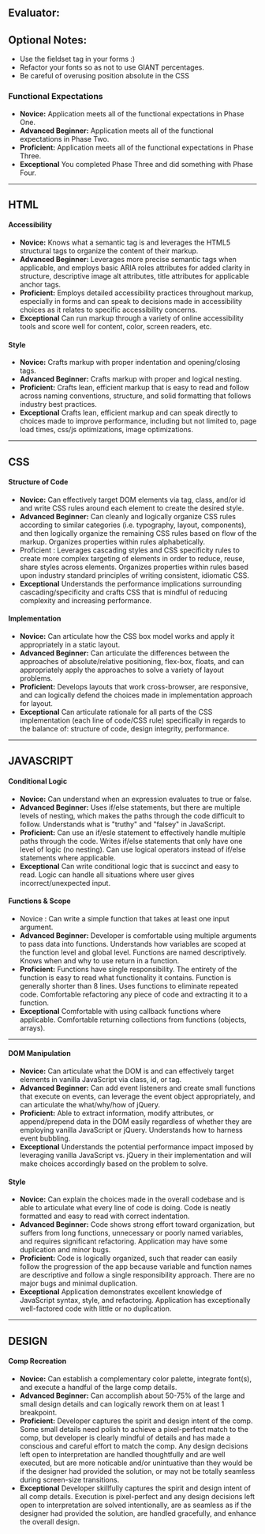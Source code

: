 ## Evaluator: 
## Optional Notes: 

* Use the fieldset tag in your forms :)
* Refactor your fonts so as not to use GIANT percentages.
* Be careful of overusing position absolute in the CSS 

### Functional Expectations

* __Novice:__ Application meets all of the functional expectations in Phase One.
* __Advanced Beginner:__  Application meets all of the functional expectations in Phase Two.
* __Proficient:__ Application meets all of the functional expectations in Phase Three.
* __Exceptional__ You completed Phase Three and did something with Phase Four.

------------------------------------------------------------------

## HTML

#### Accessibility

* ____Novice:____ Knows what a semantic tag is and leverages the HTML5 structural tags to organize the content of their markup. 
* __Advanced Beginner:__ Leverages more precise semantic tags when applicable, and employs basic ARIA roles attributes for added clarity in structure, descriptive image alt attributes, title attributes for applicable anchor tags. 
* __Proficient:__ Employs detailed accessibility practices throughout markup, especially in forms and can speak to decisions made in accessibility choices as it relates to specific accessibility concerns. 
* __Exceptional__ Can run markup through a variety of online accessibility tools and score well for content, color, screen readers, etc. 

#### Style

* __Novice:__ Crafts markup with proper indentation and opening/closing tags. 
* __Advanced Beginner:__ Crafts markup with proper and logical nesting. 
* __Proficient:__ Crafts lean, efficient markup that is easy to read and follow across naming conventions, structure, and solid formatting that follows industry best practices. 
* __Exceptional__ Crafts lean, efficient markup and can speak directly to choices made to improve performance, including but not limited to, page load times, css/js optimizations, image optimizations. 

------------------------------------------------------------------

## CSS

#### Structure of Code

* __Novice:__ Can effectively target DOM elements via tag, class, and/or id and write CSS rules around each element to create the desired style. 
* __Advanced Beginner:__ Can cleanly and logically organize CSS rules according to similar categories (i.e. typography, layout, components), and then logically organize the remaining CSS rules based on flow of the markup. Organizes properties within rules alphabetically.
* Proficient : Leverages cascading styles and CSS specificity rules to create more complex targeting of elements in order to reduce, reuse, share styles across elements. Organizes properties within rules based upon industry standard principles of writing consistent, idiomatic CSS. 
* __Exceptional__ Understands the performance implications surrounding cascading/specificity and crafts CSS that is mindful of reducing complexity and increasing performance.

#### Implementation

* __Novice:__ Can articulate how the CSS box model works and apply it appropriately in a static layout.
* __Advanced Beginner:__ Can articulate the differences between the approaches of absolute/relative positioning, flex-box, floats, and can appropriately apply the approaches to solve a variety of layout problems.
* __Proficient:__ Develops layouts that work cross-browser, are responsive, and can logically defend the choices made in implementation approach for layout. 
* __Exceptional__ Can articulate rationale for all parts of the CSS implementation (each line of code/CSS rule) specifically in regards to the balance of: structure of code, design integrity, performance.

------------------------------------------------------------------

## JAVASCRIPT

#### Conditional Logic

* __Novice:__ Can understand when an expression evaluates to true or false.
* __Advanced Beginner:__ Uses if/else statements, but there are multiple levels of nesting, which makes the paths through the code difficult to follow. Understands what is "truthy" and "falsey" in JavaScript.
* __Proficient:__ Can use an if/esle statement to effectively handle multiple paths through the code. Writes if/else statements that only have one level of logic (no nesting). Can use logical operators instead of if/else statements where applicable.
* __Exceptional__ Can write conditional logic that is succinct and easy to read. Logic can handle all situations where user gives incorrect/unexpected input.

#### Functions & Scope

* Novice : Can write a simple function that takes at least one input argument.
* __Advanced Beginner:__ Developer is comfortable using multiple arguments to pass data into functions. Understands how variables are scoped at the function level and global level. Functions are named descriptively. Knows when and why to use return in a function.
* __Proficient:__ Functions have single responsibility. The entirety of the function is easy to read what functionality it contains. Function is generally shorter than 8 lines. Uses functions to eliminate repeated code. Comfortable refactoring any piece of code and extracting it to a function.
* __Exceptional__ Comfortable with using callback functions where applicable. Comfortable returning collections from functions (objects, arrays).

------------------------------------------------------------------

#### DOM Manipulation

* __Novice:__ Can articulate what the DOM is and can effectively target elements in vanilla JavaScript via class, id, or tag.
* __Advanced Beginner:__ Can add event listeners and create small functions that execute on events, can leverage the event object appropriately, and can articulate the what/why/how of jQuery.
* __Proficient:__ Able to extract information, modify attributes, or append/prepend data in the DOM easily regardless of whether they are employing vanilla JavaScript or jQuery. Understands how to harness event bubbling.
* __Exceptional__ Understands the potential performance impact imposed by leveraging vanilla JavaScript vs. jQuery in their implementation and will make choices accordingly based on the problem to solve.

#### Style

* __Novice:__ Can explain the choices made in the overall codebase and is able to articulate what every line of code is doing. Code is neatly formatted and easy to read with correct indentation.
* __Advanced Beginner:__ Code shows strong effort toward organization, but suffers from long functions, unnecessary or poorly named variables, and requires significant refactoring. Application may have some duplication and minor bugs. 
* __Proficient:__ Code is logically organized, such that reader can easily follow the progression of the app because variable and function names are descriptive and follow a single responsibility approach. There are no major bugs and minimal duplication.
* __Exceptional__ Application demonstrates excellent knowledge of JavaScript syntax, style, and refactoring. Application has exceptionally well-factored code with little or no duplication. 

------------------------------------------------------------------

## DESIGN

#### Comp Recreation

* __Novice:__ Can establish a complementary color palette, integrate font(s), and execute a handful of the large comp details. 
* __Advanced Beginner:__ Can accomplish about 50-75% of the large and small design details and can logically rework them on at least 1 breakpoint. 
* __Proficient:__ Developer captures the spirit and design intent of the comp. Some small details need polish to achieve a pixel-perfect match to the comp, but developer is clearly mindful of details and has made a conscious and careful effort to match the comp. Any design decisions left open to interpretation are handled thoughtfully and are well executed, but are more noticable and/or unintuative than they would be if the designer had provided the solution, or may not be totally seamless during screen-size transitions.
* __Exceptional__ Developer skillfully captures the spirit and design intent of all comp details. Execution is pixel-perfect and any design decisions left open to interpretation are solved intentionally, are as seamless as if the designer had provided the solution, are handled gracefully, and enhance the overall design.

